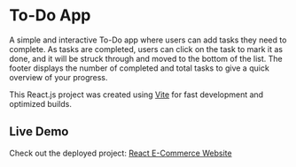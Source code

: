 # To-Do App

A simple and interactive To-Do app where users can add tasks they need to complete. As tasks are completed, users can click on the task to mark it as done, and it will be struck through and moved to the bottom of the list. The footer displays the number of completed and total tasks to give a quick overview of your progress.

This React.js project was created using [Vite](https://vitejs.dev/) for fast development and optimized builds.


## Live Demo

Check out the deployed project: [React E-Commerce Website](https://auxtine.github.io/portfolio-web/#/)
